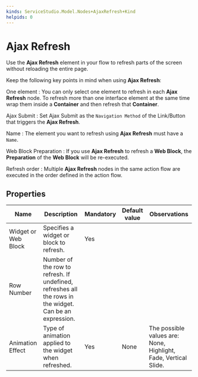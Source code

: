```yaml
---
kinds: ServiceStudio.Model.Nodes+AjaxRefresh+Kind
helpids: 0
---
```


# Ajax Refresh

Use the **Ajax Refresh** element in your flow to refresh parts of the screen without reloading the entire page.

Keep the following key points in mind when using **Ajax Refresh**:

One element
:   You can only select one element to refresh in each **Ajax Refresh** node. To refresh more than one interface element at the same time wrap them inside a **Container** and then refresh that **Container**.

Ajax Submit
:   Set Ajax Submit as the `Navigation Method` of the Link/Button that triggers the **Ajax Refresh**.

Name
:   The element you want to refresh using **Ajax Refresh** must have a `Name`.

Web Block Preparation
:   If you use **Ajax Refresh** to refresh a **Web Block**, the **Preparation** of the **Web Block** will be re-executed.

Refresh order
:   Multiple **Ajax Refresh** nodes in the same action flow are executed in the order defined in the action flow.

## Properties

<table markdown="1">
<thead>
<tr>
<th>Name</th>
<th>Description</th>
<th>Mandatory</th>
<th>Default value</th>
<th>Observations</th>
</tr>
</thead>
<tbody>
<tr>
<td title="Widget or Web Block">Widget or Web Block</td>
<td>Specifies a widget or block to refresh.</td>
<td>Yes</td>
<td></td>
<td></td>
</tr>
<tr>
<td title="Row Number">Row Number</td>
<td>Number of the row to refresh. If undefined, refreshes all the rows in the widget. Can be an expression.</td>
<td></td>
<td></td>
<td></td>
</tr>
<tr>
<td title="Animation Effect">Animation Effect</td>
<td>Type of animation applied to the widget when refreshed.</td>
<td>Yes</td>
<td>None</td>
<td>The possible values are: None, Highlight, Fade, Vertical Slide.</td>
</tr>
</tbody>
</table>

